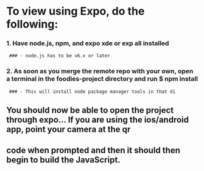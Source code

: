 # To view using Expo, do the following:

### 1. Have node.js, npm, and expo xde or exp all installed
     ### - node.js has to be v6.x or later
### 2. As soon as you merge the remote repo with your own, open a terminal in the foodies-project directory and run $ npm install
     ### - This will install node package manager tools in that di
      
## You should now be able to open the project through expo... If you are using the ios/android app, point your camera at the qr
## code when prompted and then it should then begin to build the JavaScript. 
